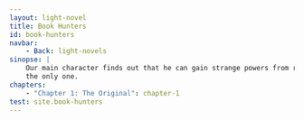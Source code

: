 ```yaml
---
layout: light-novel
title: Book Hunters
id: book-hunters
navbar:
    - Back: light-novels
sinopse: |
    Our main character finds out that he can gain strange powers from reading manuscript books. He soon discovers he's not
    the only one.
chapters:
    - "Chapter 1: The Original": chapter-1
test: site.book-hunters
---
```


